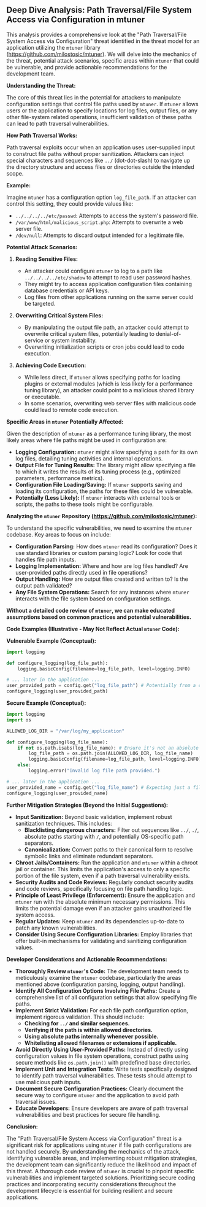## Deep Dive Analysis: Path Traversal/File System Access via Configuration in mtuner

This analysis provides a comprehensive look at the "Path Traversal/File System Access via Configuration" threat identified in the threat model for an application utilizing the `mtuner` library (https://github.com/milostosic/mtuner). We will delve into the mechanics of the threat, potential attack scenarios, specific areas within `mtuner` that could be vulnerable, and provide actionable recommendations for the development team.

**Understanding the Threat:**

The core of this threat lies in the potential for attackers to manipulate configuration settings that control file paths used by `mtuner`. If `mtuner` allows users or the application to specify locations for log files, output files, or any other file-system related operations, insufficient validation of these paths can lead to path traversal vulnerabilities.

**How Path Traversal Works:**

Path traversal exploits occur when an application uses user-supplied input to construct file paths without proper sanitization. Attackers can inject special characters and sequences like `../` (dot-dot-slash) to navigate up the directory structure and access files or directories outside the intended scope.

**Example:**

Imagine `mtuner` has a configuration option `log_file_path`. If an attacker can control this setting, they could provide values like:

* `../../../../etc/passwd`:  Attempts to access the system's password file.
* `/var/www/html/malicious_script.php`: Attempts to overwrite a web server file.
* `/dev/null`:  Attempts to discard output intended for a legitimate file.

**Potential Attack Scenarios:**

1. **Reading Sensitive Files:**
   * An attacker could configure `mtuner` to log to a path like `../../../../etc/shadow` to attempt to read user password hashes.
   * They might try to access application configuration files containing database credentials or API keys.
   * Log files from other applications running on the same server could be targeted.

2. **Overwriting Critical System Files:**
   * By manipulating the output file path, an attacker could attempt to overwrite critical system files, potentially leading to denial-of-service or system instability.
   * Overwriting initialization scripts or cron jobs could lead to code execution.

3. **Achieving Code Execution:**
   * While less direct, if `mtuner` allows specifying paths for loading plugins or external modules (which is less likely for a performance tuning library), an attacker could point to a malicious shared library or executable.
   * In some scenarios, overwriting web server files with malicious code could lead to remote code execution.

**Specific Areas in `mtuner` Potentially Affected:**

Given the description of `mtuner` as a performance tuning library, the most likely areas where file paths might be used in configuration are:

* **Logging Configuration:**  `mtuner` might allow specifying a path for its own log files, detailing tuning activities and internal operations.
* **Output File for Tuning Results:**  The library might allow specifying a file to which it writes the results of its tuning process (e.g., optimized parameters, performance metrics).
* **Configuration File Loading/Saving:** If `mtuner` supports saving and loading its configuration, the paths for these files could be vulnerable.
* **Potentially (Less Likely):**  If `mtuner` interacts with external tools or scripts, the paths to these tools might be configurable.

**Analyzing the `mtuner` Repository (https://github.com/milostosic/mtuner):**

To understand the specific vulnerabilities, we need to examine the `mtuner` codebase. Key areas to focus on include:

* **Configuration Parsing:** How does `mtuner` read its configuration? Does it use standard libraries or custom parsing logic? Look for code that handles file path inputs.
* **Logging Implementation:**  Where and how are log files handled? Are user-provided paths directly used in file operations?
* **Output Handling:** How are output files created and written to? Is the output path validated?
* **Any File System Operations:** Search for any instances where `mtuner` interacts with the file system based on configuration settings.

**Without a detailed code review of `mtuner`, we can make educated assumptions based on common practices and potential vulnerabilities.**

**Code Examples (Illustrative - May Not Reflect Actual `mtuner` Code):**

**Vulnerable Example (Conceptual):**

```python
import logging

def configure_logging(log_file_path):
    logging.basicConfig(filename=log_file_path, level=logging.INFO)

# ... later in the application ...
user_provided_path = config.get("log_file_path") # Potentially from a config file or user input
configure_logging(user_provided_path)
```

**Secure Example (Conceptual):**

```python
import logging
import os

ALLOWED_LOG_DIR = "/var/log/my_application"

def configure_logging(log_file_name):
    if not os.path.isabs(log_file_name): # Ensure it's not an absolute path
        log_file_path = os.path.join(ALLOWED_LOG_DIR, log_file_name)
        logging.basicConfig(filename=log_file_path, level=logging.INFO)
    else:
        logging.error("Invalid log file path provided.")

# ... later in the application ...
user_provided_name = config.get("log_file_name") # Expecting just a filename
configure_logging(user_provided_name)
```

**Further Mitigation Strategies (Beyond the Initial Suggestions):**

* **Input Sanitization:**  Beyond basic validation, implement robust sanitization techniques. This includes:
    * **Blacklisting dangerous characters:**  Filter out sequences like `../`, `./`, absolute paths starting with `/`, and potentially OS-specific path separators.
    * **Canonicalization:** Convert paths to their canonical form to resolve symbolic links and eliminate redundant separators.
* **Chroot Jails/Containers:**  Run the application and `mtuner` within a chroot jail or container. This limits the application's access to only a specific portion of the file system, even if a path traversal vulnerability exists.
* **Security Audits and Code Reviews:** Regularly conduct security audits and code reviews, specifically focusing on file path handling logic.
* **Principle of Least Privilege (Enforcement):** Ensure the application and `mtuner` run with the absolute minimum necessary permissions. This limits the potential damage even if an attacker gains unauthorized file system access.
* **Regular Updates:** Keep `mtuner` and its dependencies up-to-date to patch any known vulnerabilities.
* **Consider Using Secure Configuration Libraries:** Employ libraries that offer built-in mechanisms for validating and sanitizing configuration values.

**Developer Considerations and Actionable Recommendations:**

* **Thoroughly Review `mtuner`'s Code:**  The development team needs to meticulously examine the `mtuner` codebase, particularly the areas mentioned above (configuration parsing, logging, output handling).
* **Identify All Configuration Options Involving File Paths:** Create a comprehensive list of all configuration settings that allow specifying file paths.
* **Implement Strict Validation:** For each file path configuration option, implement rigorous validation. This should include:
    * **Checking for `../` and similar sequences.**
    * **Verifying if the path is within allowed directories.**
    * **Using absolute paths internally whenever possible.**
    * **Whitelisting allowed filenames or extensions if applicable.**
* **Avoid Directly Using User-Provided Paths:**  Instead of directly using configuration values in file system operations, construct paths using secure methods like `os.path.join()` with predefined base directories.
* **Implement Unit and Integration Tests:** Write tests specifically designed to identify path traversal vulnerabilities. These tests should attempt to use malicious path inputs.
* **Document Secure Configuration Practices:** Clearly document the secure way to configure `mtuner` and the application to avoid path traversal issues.
* **Educate Developers:** Ensure developers are aware of path traversal vulnerabilities and best practices for secure file handling.

**Conclusion:**

The "Path Traversal/File System Access via Configuration" threat is a significant risk for applications using `mtuner` if file path configurations are not handled securely. By understanding the mechanics of the attack, identifying vulnerable areas, and implementing robust mitigation strategies, the development team can significantly reduce the likelihood and impact of this threat. A thorough code review of `mtuner` is crucial to pinpoint specific vulnerabilities and implement targeted solutions. Prioritizing secure coding practices and incorporating security considerations throughout the development lifecycle is essential for building resilient and secure applications.
